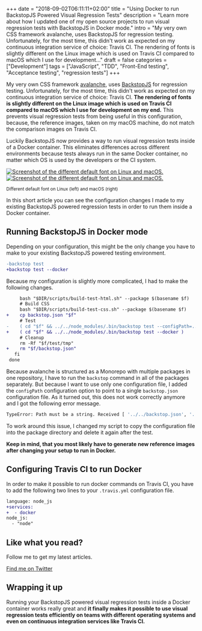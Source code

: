 +++
date = "2018-09-02T06:11:11+02:00"
title = "Using Docker to run BackstopJS Powered Visual Regression Tests"
description = "Learn more about how I updated one of my open source projects to run visual regression tests with BackstopJS in Docker mode."
intro = "My very own CSS framework avalanche, uses BackstopJS for regression testing. Unfortunately, for the most time, this didn't work as expected on my continuous integration service of choice: Travis CI. The rendering of fonts is slightly different on the Linux image which is used on Travis CI compared to macOS which I use for development..."
draft = false
categories = ["Development"]
tags = ["JavaScript", "TDD", "Front-End testing", "Acceptance testing", "regression tests"]
+++

My very own CSS framework [avalanche](https://avalanche.oberlehner.net/), uses [BackstopJS](https://github.com/garris/BackstopJS) for regression testing. Unfortunately, for the most time, this didn't work as expected on my continuous integration service of choice: Travis CI. **The rendering of fonts is slightly different on the Linux image which is used on Travis CI compared to macOS which I use for development on my end.** This prevents visual regression tests from being useful in this configuration, because, the reference images, taken on my macOS machine, do not match the comparison images on Travis CI.

Luckily BackstopJS now provides a way to run visual regression tests inside of a Docker container. This eliminates differences across different environments because tests always run in the same Docker container, no matter which OS is used by the developers or the CI system.

<div class="c-content__figure">
  <div class="c-content__broad">
    <a href="https://res.cloudinary.com/maoberlehner/image/upload/c_scale,f_auto,q_auto/v1532158513/blog/2018-09-02/backstopjs-os-font-rendering-diff">
      <img
        data-src="https://res.cloudinary.com/maoberlehner/image/upload/c_scale,f_auto,q_auto,w_740/v1532158513/blog/2018-09-02/backstopjs-os-font-rendering-diff"
        data-srcset="https://res.cloudinary.com/maoberlehner/image/upload/c_scale,f_auto,q_auto,w_1480/v1532158513/blog/2018-09-02/backstopjs-os-font-rendering-diff 2x"
        alt="Screenshot of the different default font on Linux and macOS."
      >
      <noscript>
        <img
          src="https://res.cloudinary.com/maoberlehner/image/upload/c_scale,f_auto,q_auto,w_740/v1532158513/blog/2018-09-02/backstopjs-os-font-rendering-diff"
          alt="Screenshot of the different default font on Linux and macOS."
        >
      </noscript>
    </a>
  </div>
  <p class="c-content__caption">
    <small>Different default font on Linux (left) and macOS (right)</small>
  </p>
</div>

In this short article you can see the configuration changes I made to my existing BackstopJS powered regression tests in order to run them inside a Docker container.

## Running BackstopJS in Docker mode

Depending on your configuration, this might be the only change you have to make to your existing BackstopJS powered testing environment.

```diff
-backstop test
+backstop test --docker
```

Because my configuration is slightly more complicated, I had to make the following changes.

```diff
     bash "$DIR/scripts/build-test-html.sh" --package $(basename $f)
     # Build CSS
     bash "$DIR/scripts/build-test-css.sh" --package $(basename $f)
+    cp backstop.json "$f"
     # Test
-    ( cd "$f" && ../../node_modules/.bin/backstop test --configPath=../../backstop.json )
+    ( cd "$f" && ../../node_modules/.bin/backstop test --docker )
     # Cleanup
     rm -Rf "$f/test/tmp"
+    rm "$f/backstop.json"
   fi
 done
```

Because avalanche is structured as a Monorepo with multiple packages in one repository, I have to run the `backstop` command in all of the packages separately. But because I want to use only one configuration file, I added the `configPath` configuration option to point to a single `backstop.json` configuration file. As it turned out, this does not work correctly anymore and I got the following error message.

```bash
TypeError: Path must be a string. Received [ '../../backstop.json', '../../backstop.json' ]
```

To work around this issue, I changed my script to copy the configuration file into the package directory and delete it again after the test.

**Keep in mind, that you most likely have to generate new reference images after changing your setup to run in Docker.**

## Configuring Travis CI to run Docker

In order to make it possible to run docker commands on Travis CI, you have to add the following two lines to your `.travis.yml` configuration file.

```diff
language: node_js
+services:
+  - docker
node_js:
  - "node"
```

<div class="c-content__broad">
  <div class="c-twitter-teaser">
    <div class="c-twitter-teaser__content">
      <h2 class="c-twitter-teaser__headline">Like what you read?</h2>
      <p class="c-twitter-teaser__body">
        Follow me to get my latest articles.
      </p>
      <a class="c-button c-button--outline c-twitter-teaser__button" rel="nofollow" href="https://twitter.com/maoberlehner" data-event-category="link" data-event-action="click: contact" data-event-label="Twitter (article content)">
        Find me on Twitter
      </a>
    </div>
  </div>
</div>

## Wrapping it up

Running your BackstopJS powered visual regression tests inside a Docker container works really great and **it finally makes it possible to use visual regression tests efficiently on teams with different operating systems and even on continuous integration services like Travis CI.**
